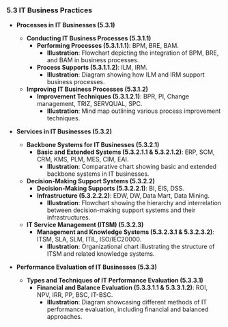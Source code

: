 ### 5.3 IT Business Practices
- **Processes in IT Businesses (5.3.1)**
  - **Conducting IT Business Processes (5.3.1.1)**
    - **Performing Processes (5.3.1.1.1)**: BPM, BRE, BAM.
      - **Illustration**: Flowchart depicting the integration of BPM, BRE, and BAM in business processes.
    - **Process Supports (5.3.1.1.2)**: ILM, IRM.
      - **Illustration**: Diagram showing how ILM and IRM support business processes.
  - **Improving IT Business Processes (5.3.1.2)**
    - **Improvement Techniques (5.3.1.2.1)**: BPR, PI, Change management, TRIZ, SERVQUAL, SPC.
      - **Illustration**: Mind map outlining various process improvement techniques.

- **Services in IT Businesses (5.3.2)**
  - **Backbone Systems for IT Businesses (5.3.2.1)**
    - **Basic and Extended Systems (5.3.2.1.1 & 5.3.2.1.2)**: ERP, SCM, CRM, KMS, PLM, MES, CIM, EAI.
      - **Illustration**: Comparative chart showing basic and extended backbone systems in IT businesses.
  - **Decision-Making Support Systems (5.3.2.2)**
    - **Decision-Making Supports (5.3.2.2.1)**: BI, EIS, DSS.
    - **Infrastructure (5.3.2.2.2)**: EDW, DW, Data Mart, Data Mining.
      - **Illustration**: Flowchart showing the hierarchy and interrelation between decision-making support systems and their infrastructures.
  - **IT Service Management (ITSM) (5.3.2.3)**
    - **Management and Knowledge Systems (5.3.2.3.1 & 5.3.2.3.2)**: ITSM, SLA, SLM, ITIL, ISO/IEC20000.
      - **Illustration**: Organizational chart illustrating the structure of ITSM and related knowledge systems.

- **Performance Evaluation of IT Businesses (5.3.3)**
  - **Types and Techniques of IT Performance Evaluation (5.3.3.1)**
    - **Financial and Balance Evaluation (5.3.3.1.1 & 5.3.3.1.2)**: ROI, NPV, IRR, PP, BSC, IT-BSC.
      - **Illustration**: Diagram showcasing different methods of IT performance evaluation, including financial and balanced approaches.
